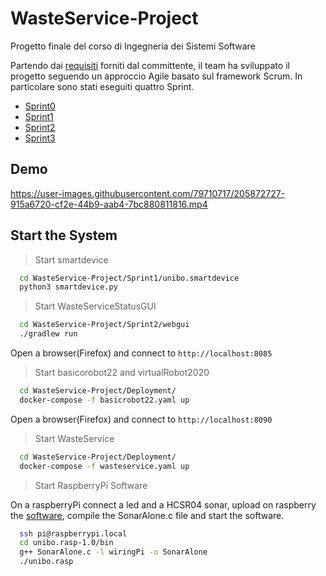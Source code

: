 # WasteService-Project
Progetto finale del corso di Ingegneria dei Sistemi Software

Partendo dai [requisiti](https://htmlpreview.github.io/?https://github.com/EnricoValastro/WasteService-Project/blob/main/Sprint0/userDocs/resouces/html/TemaFinale22.html) forniti dal committente, il team ha sviluppato il progetto seguendo un approccio Agile basato sul framework Scrum. In particolare sono stati eseguiti quattro Sprint.

* [Sprint0](https://htmlpreview.github.io/?https://github.com/EnricoValastro/WasteService-Project/blob/main/Sprint0/userDocs/sprint0.html)
* [Sprint1](https://htmlpreview.github.io/?https://github.com/EnricoValastro/WasteService-Project/blob/main/Sprint1/userDocs/sprint1.html)
* [Sprint2](https://htmlpreview.github.io/?https://github.com/EnricoValastro/WasteService-Project/blob/main/Sprint2/userDocs/sprint2.html)
* [Sprint3](https://htmlpreview.github.io/?https://github.com/EnricoValastro/WasteService-Project/blob/main/Sprint3/userDocs/sprint3.html)

## Demo

https://user-images.githubusercontent.com/79710717/205872727-915a6720-cf2e-44b9-aab4-7bc880811816.mp4

## Start the System
> Start smartdevice
```bash
  cd WasteService-Project/Sprint1/unibo.smartdevice
  python3 smartdevice.py
```

> Start WasteServiceStatusGUI
```bash
  cd WasteService-Project/Sprint2/webgui
  ./gradlew run
```
Open a browser(Firefox) and connect to `http://localhost:8085`

>Start basicorobot22 and virtualRobot2020
```bash
  cd WasteService-Project/Deployment/
  docker-compose -f basicrobot22.yaml up
```
Open a browser(Firefox) and connect to `http://localhost:8090`

>Start WasteService
```bash
  cd WasteService-Project/Deployment/
  docker-compose -f wasteservice.yaml up
```
>Start RaspberryPi Software

On a raspberryPi connect a led and a HCSR04 sonar, upload on raspberry the [software](https://github.com/EnricoValastro/WasteService-Project/tree/main/Sprint3/unibo.rasp), compile the SonarAlone.c file and start the software.
```bash
  ssh pi@raspberrypi.local
  cd unibo.rasp-1.0/bin
  g++ SonarAlone.c -l wiringPi -o SonarAlone
  ./unibo.rasp
```

